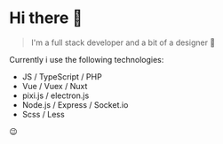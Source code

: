 # Hi there 👋
> I'm a full stack developer and a bit of a designer 🌚

Currently i use the following technologies: 

+ JS / TypeScript / PHP
+ Vue / Vuex / Nuxt
+ pixi.js / electron.js
+ Node.js / Express / Socket.io
+ Scss / Less

😉
